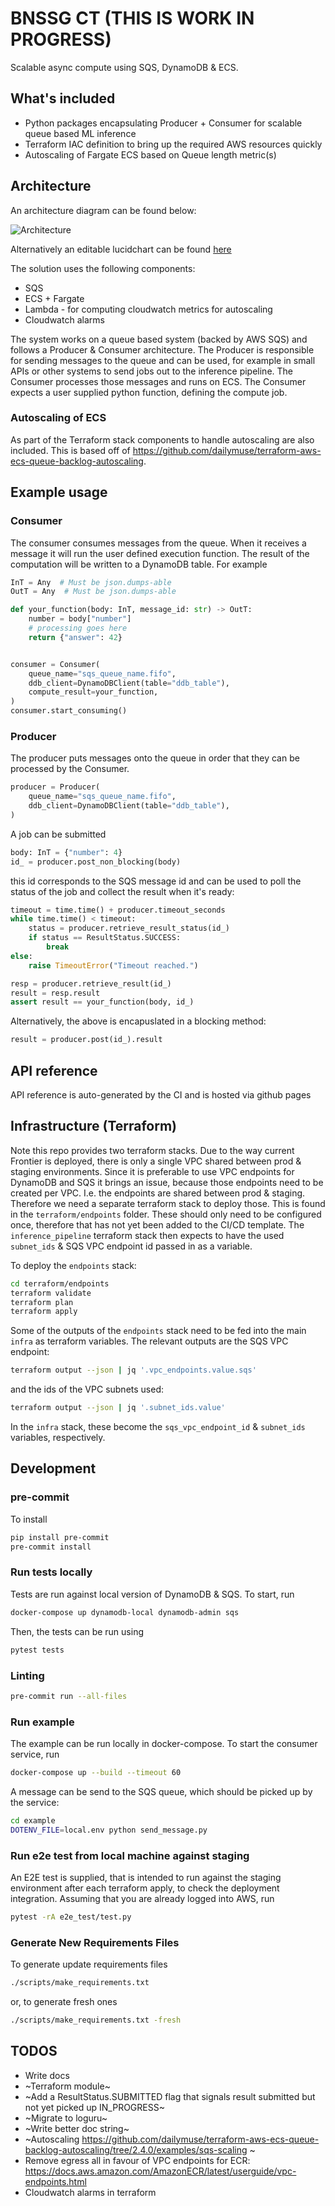 # BNSSG CT (THIS IS WORK IN PROGRESS)

Scalable async compute using SQS, DynamoDB & ECS.

## What's included
- Python packages encapsulating Producer + Consumer for scalable queue based ML inference
- Terraform IAC definition to bring up the required AWS resources quickly
- Autoscaling of Fargate ECS based on Queue length metric(s)

## Architecture
An architecture diagram can be found below:

![Architecture](assets/architecture.jpeg)

Alternatively an editable lucidchart can be found [here](https://lucid.app/lucidchart/780efb72-9dee-4d29-a6ac-96a58ba503d0/edit?viewport_loc=-280%2C-97%2C3512%2C1438%2CIIiXcRaXa~YW&invitationId=inv_98fc6807-3315-41fb-9c01-100ff9ef6e4e)

The solution uses the following components:
- SQS
- ECS + Fargate
- Lambda - for computing cloudwatch metrics for autoscaling
- Cloudwatch alarms

The system works on a queue based system (backed by AWS SQS) and follows a Producer & Consumer architecture.
The Producer is responsible for sending messages to the queue and can be used, for example in small APIs or other systems to send jobs out to the inference pipeline.
The Consumer processes those messages and runs on ECS. The Consumer expects a user supplied python function, defining the compute job.


### Autoscaling of ECS
As part of the Terraform stack components to handle autoscaling are also included.
This is based off of  https://github.com/dailymuse/terraform-aws-ecs-queue-backlog-autoscaling.


## Example usage

### Consumer
The consumer consumes messages from the queue. When it receives a message it will run the user defined execution function. The result of the computation will be written to a DynamoDB table. For example
```python
InT = Any  # Must be json.dumps-able
OutT = Any  # Must be json.dumps-able

def your_function(body: InT, message_id: str) -> OutT:
    number = body["number"]
    # processing goes here
    return {"answer": 42}


consumer = Consumer(
    queue_name="sqs_queue_name.fifo",
    ddb_client=DynamoDBClient(table="ddb_table"),
    compute_result=your_function,
)
consumer.start_consuming()
```

### Producer
The producer puts messages onto the queue in order that they can be processed by the Consumer.
```python
producer = Producer(
    queue_name="sqs_queue_name.fifo",
    ddb_client=DynamoDBClient(table="ddb_table"),
)
```

A job can be submitted
```python
body: InT = {"number": 4}
id_ = producer.post_non_blocking(body)
```
this id corresponds to the SQS message id and can be used to poll the status of the job and collect the result when it's ready:
```python
timeout = time.time() + producer.timeout_seconds
while time.time() < timeout:
    status = producer.retrieve_result_status(id_)
    if status == ResultStatus.SUCCESS:
        break
else:
    raise TimeoutError("Timeout reached.")

resp = producer.retrieve_result(id_)
result = resp.result
assert result == your_function(body, id_)
```

Alternatively, the above is encapuslated in a blocking method:
```python
result = producer.post(id_).result
```

## API reference
API reference is auto-generated by the CI and is hosted via github pages


## Infrastructure (Terraform)
Note this repo provides two terraform stacks. Due to the way current Frontier is deployed, there is only a single VPC shared between prod & staging environments. Since it is preferable to use VPC endpoints for DynamoDB and SQS it brings an issue, because those endpoints need to be created per VPC. I.e. the endpoints are shared between prod & staging. Therefore we need a separate terraform stack to deploy those. This is found in the `terraform/endpoints` folder. These should only need to be configured once, therefore that has not yet been added to the CI/CD template. The `inference_pipeline` terraform stack then expects to have the used `subnet_ids` & SQS VPC endpoint id passed in as a variable.

To deploy the `endpoints` stack:
```bash
cd terraform/endpoints
terraform validate
terraform plan
terraform apply
```
Some of the outputs of the `endpoints` stack need to be fed into the main `infra` as terraform variables. The relevant outputs are the SQS VPC endpoint:
```bash
terraform output --json | jq '.vpc_endpoints.value.sqs'
```
and the ids of the VPC subnets used:
```bash
terraform output --json | jq '.subnet_ids.value'
```
In the `infra` stack, these become the `sqs_vpc_endpoint_id` & `subnet_ids` variables, respectively.

## Development

### pre-commit
To install
```bash
pip install pre-commit
pre-commit install
```

### Run tests locally
Tests are run against local version of DynamoDB & SQS. To start, run
```bash
docker-compose up dynamodb-local dynamodb-admin sqs
```
Then, the tests can be run using
```bash
pytest tests
```

### Linting
```bash
pre-commit run --all-files
```

### Run example
The example can be run locally in docker-compose. To start the consumer service, run
```bash
docker-compose up --build --timeout 60
```

A message can be send to the SQS queue, which should be picked up by the service:
```bash
cd example
DOTENV_FILE=local.env python send_message.py
```

### Run e2e test from local machine against staging
An E2E test is supplied, that is intended to run against the staging environment after each terraform apply, to check the deployment integration.
Assuming that you are already logged into AWS, run
```bash
pytest -rA e2e_test/test.py
```

### Generate New Requirements Files
To generate update requirements files
```bash
./scripts/make_requirements.txt
```
or, to generate fresh ones
```bash
./scripts/make_requirements.txt -fresh
```

## TODOS
- Write docs
- ~Terraform module~
- ~Add a ResultStatus.SUBMITTED flag that signals result submitted but not yet picked up IN_PROGRESS~
- ~Migrate to loguru~
- ~Write better doc string~
- ~Autoscaling https://github.com/dailymuse/terraform-aws-ecs-queue-backlog-autoscaling/tree/2.4.0/examples/sqs-scaling ~
- Remove egress all in favour of VPC endpoints for ECR: https://docs.aws.amazon.com/AmazonECR/latest/userguide/vpc-endpoints.html
- Cloudwatch alarms in terraform

